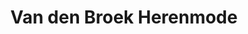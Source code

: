 ---
address: Generaal Cronjestraat 98-102
title: Van den Broek Herenmode
city: Haarlem
zip: '2021'
country: Netherlands
lat: 52.394842
lng: 4.642187
phone: 023-5253931
email: Info@vandenbroekherenmode.nl
url: http://www.vandenbroekherenmode.nl
---